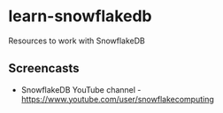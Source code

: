 # learn-snowflakedb
Resources to work with SnowflakeDB 

## Screencasts
- SnowflakeDB YouTube channel - https://www.youtube.com/user/snowflakecomputing
